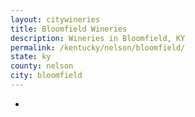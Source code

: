 ```yaml
---
layout: citywineries
title: Bloomfield Wineries
description: Wineries in Bloomfield, KY
permalink: /kentucky/nelson/bloomfield/
state: ky
county: nelson
city: bloomfield
---
```

-

